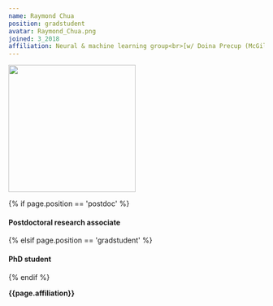 ```yaml
---
name: Raymond Chua
position: gradstudent
avatar: Raymond_Chua.png
joined: 3_2018
affiliation: Neural & machine learning group<br>[w/ Doina Precup (McGill)]
---
```


<img width="250" src="{{site.baseurl}}/images/people/{{page.avatar}}" data-action="zoom">

 {% if page.position == 'postdoc' %}
<h4>Postdoctoral research associate</h4>
 {% elsif page.position == 'gradstudent' %}
<h4>PhD student</h4>
 {% endif %}

<b>{{page.affiliation}}</b>